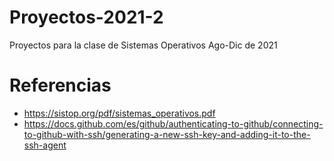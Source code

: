 # Proyectos-2021-2

Proyectos para la clase de Sistemas Operativos Ago-Dic de 2021

# Referencias
* https://sistop.org/pdf/sistemas_operativos.pdf
* https://docs.github.com/es/github/authenticating-to-github/connecting-to-github-with-ssh/generating-a-new-ssh-key-and-adding-it-to-the-ssh-agent
